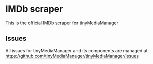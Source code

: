 IMDb scraper
==================

This is the official IMDb scraper for tinyMediaManager

## Issues
All issues for tinyMediaManager and its components are managed at https://github.com/tinyMediaManager/tinyMediaManager/issues
